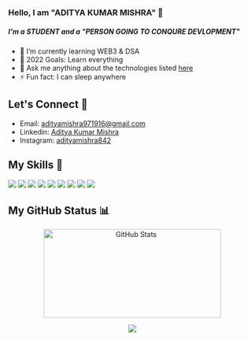 ### Hello, I am  "ADITYA KUMAR MISHRA"  👋
##### I'm a STUDENT and a "PERSON GOING TO CONQURE DEVLOPMENT"

- 🌱 I’m currently learning WEB3 & DSA 
- 🥅 2022 Goals: Learn everything
- 💬 Ask me anything about the technologies listed [here](https://github.com/Adityamishra9719#my-skills-)
- ⚡ Fun fact: I can sleep anywhere

## Let's Connect 🤝
- Email: adityamishra971916@gmail.com
- Linkedin: [Aditya Kumar Mishra](https://www.linkedin.com/in/aditya-kumar-mishra-6a025b216)
- Instagram: [adityamishra842](https://www.instagram.com/adityamishra842/)  

## My Skills 💪
![](https://img.shields.io/badge/HTML5-E34F26?style=for-the-badge&logo=html5&logoColor=white)
![](https://img.shields.io/badge/CSS3-1572B6?style=for-the-badge&logo=css3&logoColor=white)
![](https://img.shields.io/badge/Bootstrap-563D7C?style=for-the-badge&logo=bootstrap&logoColor=white)
![](https://img.shields.io/badge/JavaScript-323330?style=for-the-badge&logo=javascript&logoColor=F7DF1E)
![](https://img.shields.io/badge/Node.js-339933?style=for-the-badge&logo=nodedotjs&logoColor=white)
![](https://img.shields.io/badge/Express.js-000000?style=for-the-badge&logo=express&logoColor=white)
![](https://img.shields.io/badge/MongoDB-4EA94B?style=for-the-badge&logo=mongodb&logoColor=white)
![](https://img.shields.io/badge/React-20232A?style=for-the-badge&logo=react&logoColor=61DAFB)
![](https://img.shields.io/badge/Material--UI-0081CB?style=for-the-badge&logo=material-ui&logoColor=white)

## My GitHub Status 📊
<!-- <h2 align="left">📊 <b> GitHub Stats </b></h2> -->

<div align="center">
    <img width="360px" alt="GitHub Stats" height="180px" float="left" src="https://awesome-github-stats.azurewebsites.net/user-stats/Adityamishra9719?theme=dark&cardType=github&ring=D4AF37&show_icons=true&preferLogin=true&title=D4AF37">

![](https://github-readme-streak-stats.herokuapp.com/?user=Adityamishra9719&theme=dark)
</div>

